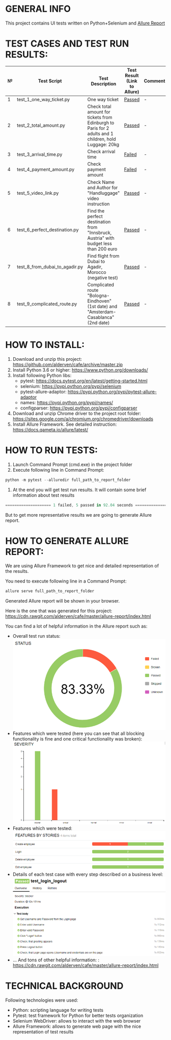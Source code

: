 # GENERAL INFO

This project contains UI tests written on Python+Selenium and [Allure Report](https://cdn.rawgit.com/alderven/transavia/master/allure-report/index.html)

# TEST CASES AND TEST RUN RESULTS:
№ | Test Script                    | Test Description                                                                                       | Test Result (Link to Allure) | Comment
-- | ------------------------------ | ------------------------------------------------------------------------------------------------------ | ---------------------------- | --------
1  | test_1_one_way_ticket.py       | One way ticket                                                                                         | [Passed]()                   | -
2  | test_2_total_amount.py         | Check total amount for tickets from Edinburgh to Paris for 2 adults and 1 children, hold Luggage: 20kg | [Passed]()                   | -
3  | test_3_arrival_time.py         | Check arrival time                                                                                     | [Failed]()                   | -
4  | test_4_payment_amount.py       | Check payment amount                                                                                   | [Failed]()                   | -
5  | test_5_video_link.py           | Check Name and Author for "Handluggage" video instruction                                              | [Passed]()                   | -
6  | test_6_perfect_destination.py  | Find the perfect destination from "Innsbruck, Austria" with budget less than 200 euro                  | [Passed]()                   | -
7  | test_8_from_dubai_to_agadir.py | Find flight from Dubai to Agadir, Morocco (negative test)                                              | [Passed]()                   | -
8  | test_9_complicated_route.py    | Complicated route "Bologna-Eindhoven" (1st date) and "Amsterdam-Casablanca" (2nd date)                 | [Passed]()                   | -


# HOW TO INSTALL:
1. Download and unzip this project: https://github.com/alderven/cafe/archive/master.zip
1. Install Python 3.6 or higher: https://www.python.org/downloads/
1. Install following Python libs:
   * pytest: https://docs.pytest.org/en/latest/getting-started.html
   * selenium: https://pypi.python.org/pypi/selenium
   * pytest-allure-adaptor: https://pypi.python.org/pypi/pytest-allure-adaptor
   * names: https://pypi.python.org/pypi/names/
   * configparser: https://pypi.python.org/pypi/configparser
1. Download and unzip Chrome driver to the project root folder:
   https://sites.google.com/a/chromium.org/chromedriver/downloads
1. Install Allure Framework. See detailed instruction: https://docs.qameta.io/allure/latest/

# HOW TO RUN TESTS:
1. Launch Command Prompt (cmd.exe) in the project folder
1. Execute following line in Command Prompt:
```javascript
python -m pytest --alluredir full_path_to_report_folder
```
1. At the end you will get test run results. It will contain some brief information about test results
```javascript
==================== 1 failed, 5 passed in 92.04 seconds =====================
```
But to get more representative results we are going to generate Allure report.

# HOW TO GENERATE ALLURE REPORT:
We are using Allure Framework to get nice and detailed representation of the results.

You need to execute following line in a Command Prompt:
```javascript
allure serve full_path_to_report_folder
```
Generated Allure report will be shown in your browser.

Here is the one that was generated for this project: https://cdn.rawgit.com/alderven/cafe/master/allure-report/index.html

You can find a lot of helpful information in the Allure report such as:

* Overall test run status:
![Status](https://raw.githubusercontent.com/alderven/cafe/master/imgs/Status.png)
* Features which were tested (here you can see that all blocking functionality is fine and one critical functionality was broken):
![Severity](https://raw.githubusercontent.com/alderven/cafe/master/imgs/Severity.png)
* Features which were tested:
![Severity](https://raw.githubusercontent.com/alderven/cafe/master/imgs/Features.png)
* Details of each test case with every step described on a business level:
![Test Case details](https://github.com/alderven/cafe/blob/master/imgs/TestSteps.png)
* ... And tons of other helpful information: : https://cdn.rawgit.com/alderven/cafe/master/allure-report/index.html

# TECHNICAL BACKGROUND
Following technologies were used:
* Python: scripting language for writing tests
* Pytest: test framework for Python for better tests organization
* Selenium WebDriver: allows to interact with the web browser
* Allure Framework: allows to generate web page with the nice representation of test results
